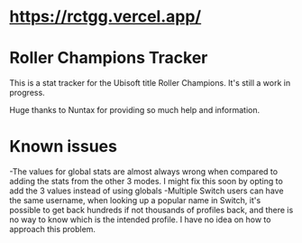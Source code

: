 # https://rctgg.vercel.app/

# Roller Champions Tracker
This is a stat tracker for the Ubisoft title Roller Champions.
It's still a work in progress.

Huge thanks to Nuntax for providing so much help and information.

# Known issues
-The values for global stats are almost always wrong when compared to adding the stats from the other 3 modes. I might fix this soon by opting to add the 3 values instead of using globals
-Multiple Switch users can have the same username, when looking up a popular name in Switch, it's possible to get back hundreds if not thousands of profiles back, and there is no way to know which is the intended profile. I have no idea on how to approach this problem.
